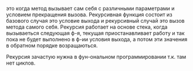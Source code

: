 это когда метод вызывает сам себя  с различными параметрами и условием прекращения вызова. Рекурсивная функция состоит из базового случая это условие выхода и рекурсивный случай это вызов метода самого себя. Рекурсия работает на основе стека, когда вызываеться следующая ф-я, текущая приостанавливает работу и так пока не будет выполнено в ф-ии условия выхода, а потом эти значения в обратном порядке возращаються.

Рекурсия зачастую нужна в фун-ональном программировании т.к. там нет циклов.